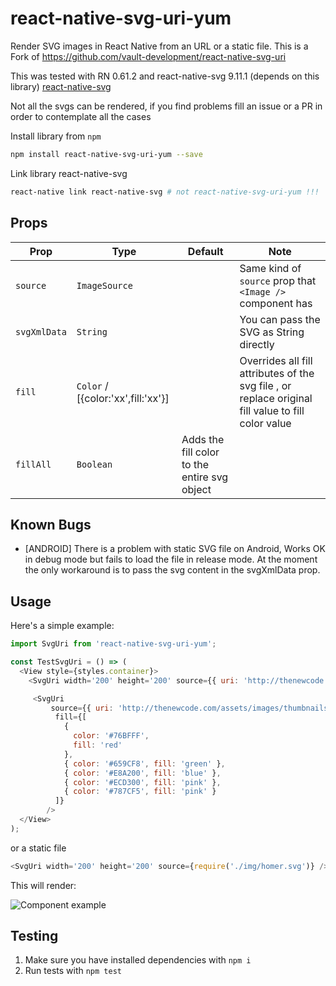 # react-native-svg-uri-yum

Render SVG images in React Native from an URL or a static file. This is a Fork of
https://github.com/vault-development/react-native-svg-uri

This was tested with RN 0.61.2 and react-native-svg 9.11.1 (depends on this library)
[react-native-svg](https://github.com/react-native-community/react-native-svg)

Not all the svgs can be rendered, if you find problems fill an issue or a PR in
order to contemplate all the cases

Install library from `npm`

```bash
npm install react-native-svg-uri-yum --save
```

Link library react-native-svg

```bash
react-native link react-native-svg # not react-native-svg-uri-yum !!!
```

## Props

| Prop         | Type                               | Default                                      | Note                                                      |
| ------------ | ---------------------------------- | -------------------------------------------- | --------------------------------------------------------- |
| `source`     | `ImageSource`                      |                                              | Same kind of `source` prop that `<Image />` component has |
| `svgXmlData` | `String`                           |                                              | You can pass the SVG as String directly                   |
| `fill`       | `Color` / [{color:'xx',fill:'xx'}] |                                              | Overrides all fill attributes of the svg file  , or replace original fill value to  fill color value           |
| `fillAll`    | `Boolean`                          | Adds the fill color to the entire svg object |

## Known Bugs

- [ANDROID] There is a problem with static SVG file on Android,
  Works OK in debug mode but fails to load the file in release mode.
  At the moment the only workaround is to pass the svg content in the svgXmlData prop.

## <a name="Usage">Usage</a>

Here's a simple example:

```javascript
import SvgUri from 'react-native-svg-uri-yum';

const TestSvgUri = () => (
  <View style={styles.container}>
    <SvgUri width='200' height='200' source={{ uri: 'http://thenewcode.com/assets/images/thumbnails/homer-simpson.svg' }} fill='#00FF00' />

     <SvgUri
         source={{ uri: 'http://thenewcode.com/assets/images/thumbnails/homer-simpson.svg' }} 
          fill={[
            {
              color: '#76BFFF',
              fill: 'red'
            },
            { color: '#659CF8', fill: 'green' },
            { color: '#E8A200', fill: 'blue' },
            { color: '#ECD300', fill: 'pink' },
            { color: '#787CF5', fill: 'pink' }
          ]}
        />
  </View>
);
```

or a static file

```javascript
<SvgUri width='200' height='200' source={require('./img/homer.svg')} />
```

This will render:

![Component example](./screenshoots/sample.png)

## Testing

1. Make sure you have installed dependencies with `npm i`
2. Run tests with `npm test`
